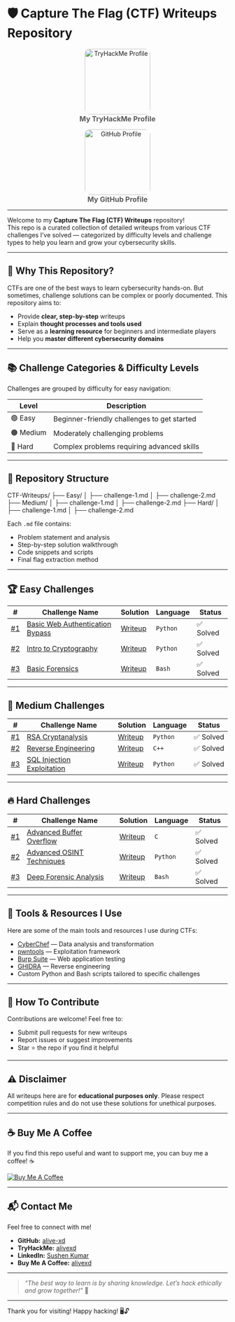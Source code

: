 # 🛡️ Capture The Flag (CTF) Writeups Repository

<p align="center">
  <a href="https://tryhackme.com/p/alivexd" target="_blank" rel="noopener noreferrer">
    <img src="https://tryhackme-badges.s3.amazonaws.com/alivexd.png" alt="TryHackMe Profile" width="150" style="border-radius:12px;" />
  </a>
  <br />
  <a href="https://tryhackme.com/p/alivexd" target="_blank" rel="noopener noreferrer" style="font-weight:bold; font-size:16px; text-decoration:none; color:#5A5A5A;">
    My TryHackMe Profile
  </a>
</p>

<p align="center">
  <a href="https://github.com/alive-xd" target="_blank" rel="noopener noreferrer">
    <img src="https://avatars.githubusercontent.com/u/86476862?v=4&s=150" alt="GitHub Profile" width="150" style="border-radius:12px;" />
  </a>
  <br />
  <a href="https://github.com/alive-xd" target="_blank" rel="noopener noreferrer" style="font-weight:bold; font-size:16px; text-decoration:none; color:#5A5A5A;">
    My GitHub Profile
  </a>
</p>

---

Welcome to my **Capture The Flag (CTF) Writeups** repository!  
This repo is a curated collection of detailed writeups from various CTF challenges I’ve solved — categorized by difficulty levels and challenge types to help you learn and grow your cybersecurity skills.

---

## 🚀 Why This Repository?

CTFs are one of the best ways to learn cybersecurity hands-on. But sometimes, challenge solutions can be complex or poorly documented. This repository aims to:

- Provide **clear, step-by-step** writeups  
- Explain **thought processes and tools used**  
- Serve as a **learning resource** for beginners and intermediate players  
- Help you **master different cybersecurity domains**

---

## 📚 Challenge Categories & Difficulty Levels

Challenges are grouped by difficulty for easy navigation:

| Level   | Description                                 |
|---------|---------------------------------------------|
| 🟢 Easy | Beginner-friendly challenges to get started|
| 🟠 Medium | Moderately challenging problems            |
| 🔴 Hard | Complex problems requiring advanced skills |

---

## 📂 Repository Structure

CTF-Writeups/
├── Easy/
│ ├── challenge-1.md
│ ├── challenge-2.md
├── Medium/
│ ├── challenge-1.md
│ ├── challenge-2.md
├── Hard/
│ ├── challenge-1.md
│ ├── challenge-2.md


Each `.md` file contains:  
- Problem statement and analysis  
- Step-by-step solution walkthrough  
- Code snippets and scripts  
- Final flag extraction method  

---

## 🏆 Easy Challenges

| #   | Challenge Name                                   | Solution                                  | Language | Status  |
|-----|------------------------------------------------|-------------------------------------------|----------|---------|
| [#1](Easy/HTB-Web-Bypass.md) | [Basic Web Authentication Bypass](Easy/HTB-Web-Bypass.md) | [Writeup](Easy/HTB-Web-Bypass.md)        | `Python` | ✅ Solved |
| [#2](Easy/picoCTF-Crypto-Basics.md) | [Intro to Cryptography](Easy/picoCTF-Crypto-Basics.md)     | [Writeup](Easy/picoCTF-Crypto-Basics.md) | `Python` | ✅ Solved |
| [#3](Easy/THM-Forensics1.md) | [Basic Forensics](Easy/THM-Forensics1.md)                   | [Writeup](Easy/THM-Forensics1.md)         | `Bash`   | ✅ Solved |

---

## 🏅 Medium Challenges

| #   | Challenge Name                                   | Solution                                  | Language | Status  |
|-----|------------------------------------------------|-------------------------------------------|----------|---------|
| [#1](Medium/HTB-RSA-Decrypt.md) | [RSA Cryptanalysis](Medium/HTB-RSA-Decrypt.md)             | [Writeup](Medium/HTB-RSA-Decrypt.md)       | `Python` | ✅ Solved |
| [#2](Medium/GoogleCTF-Reverse.md) | [Reverse Engineering](Medium/GoogleCTF-Reverse.md)         | [Writeup](Medium/GoogleCTF-Reverse.md)     | `C++`    | ✅ Solved |
| [#3](Medium/picoCTF-Web-Exploitation.md) | [SQL Injection Exploitation](Medium/picoCTF-Web-Exploitation.md) | [Writeup](Medium/picoCTF-Web-Exploitation.md) | `Python` | ✅ Solved |

---

## 🔥 Hard Challenges

| #   | Challenge Name                                   | Solution                                  | Language | Status  |
|-----|------------------------------------------------|-------------------------------------------|----------|---------|
| [#1](Hard/HTB-Binary-Exploit.md) | [Advanced Buffer Overflow](Hard/HTB-Binary-Exploit.md)     | [Writeup](Hard/HTB-Binary-Exploit.md)      | `C`      | ✅ Solved |
| [#2](Hard/GoogleCTF-OSINT.md) | [Advanced OSINT Techniques](Hard/GoogleCTF-OSINT.md)         | [Writeup](Hard/GoogleCTF-OSINT.md)          | `Python` | ✅ Solved |
| [#3](Hard/DEFCON-Forensics.md) | [Deep Forensic Analysis](Hard/DEFCON-Forensics.md)           | [Writeup](Hard/DEFCON-Forensics.md)          | `Bash`   | ✅ Solved |

---

## 🧰 Tools & Resources I Use

Here are some of the main tools and resources I use during CTFs:  

- [CyberChef](https://gchq.github.io/CyberChef/) — Data analysis and transformation  
- [pwntools](https://github.com/Gallopsled/pwntools) — Exploitation framework  
- [Burp Suite](https://portswigger.net/burp) — Web application testing  
- [GHIDRA](https://ghidra-sre.org/) — Reverse engineering  
- Custom Python and Bash scripts tailored to specific challenges  

---

## 📖 How To Contribute

Contributions are welcome! Feel free to:  
- Submit pull requests for new writeups  
- Report issues or suggest improvements  
- Star ⭐ the repo if you find it helpful

---

## ⚠️ Disclaimer

All writeups here are for **educational purposes only**. Please respect competition rules and do not use these solutions for unethical purposes.

---

## ☕ Buy Me A Coffee

If you find this repo useful and want to support me, you can buy me a coffee! ☕  

[![Buy Me A Coffee](https://img.shields.io/badge/Buy_Me_A_Coffee-FF813F?style=for-the-badge&logo=buy-me-a-coffee&logoColor=white)](https://www.buymeacoffee.com/alivexd)

---

## 📬 Contact Me

Feel free to connect with me!  

- **GitHub:** [alive-xd](https://github.com/alive-xd)  
- **TryHackMe:** [alivexd](https://tryhackme.com/p/alivexd)  
- **LinkedIn:** [Sushen Kumar](https://linkedin.com/in/sushen-kumar)  
- **Buy Me A Coffee:** [alivexd](https://www.buymeacoffee.com/alivexd)  

---

> _“The best way to learn is by sharing knowledge. Let’s hack ethically and grow together!”_ 🚀

---

Thank you for visiting! Happy hacking! 🖥️🔓
